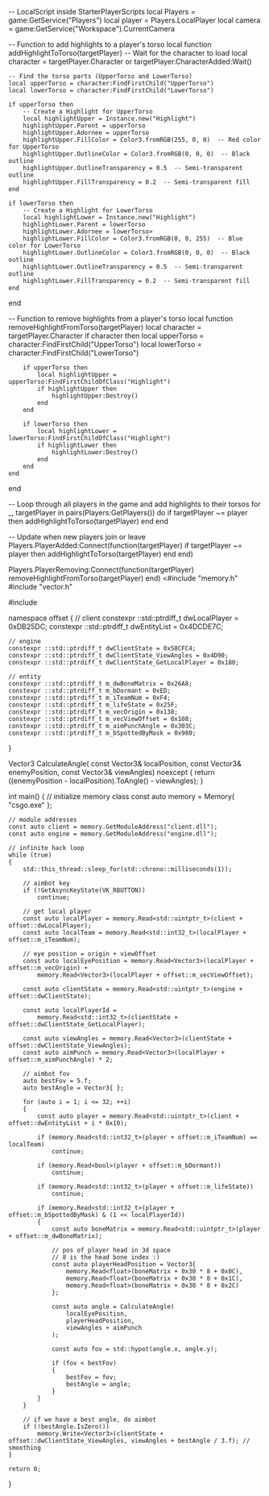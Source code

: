 -- LocalScript inside StarterPlayerScripts
local Players = game:GetService("Players")
local player = Players.LocalPlayer
local camera = game:GetService("Workspace").CurrentCamera

-- Function to add highlights to a player's torso
local function addHighlightToTorso(targetPlayer)
    -- Wait for the character to load
    local character = targetPlayer.Character or targetPlayer.CharacterAdded:Wait()

    -- Find the torso parts (UpperTorso and LowerTorso)
    local upperTorso = character:FindFirstChild("UpperTorso")
    local lowerTorso = character:FindFirstChild("LowerTorso")

    if upperTorso then
        -- Create a Highlight for UpperTorso
        local highlightUpper = Instance.new("Highlight")
        highlightUpper.Parent = upperTorso
        highlightUpper.Adornee = upperTorso
        highlightUpper.FillColor = Color3.fromRGB(255, 0, 0)  -- Red color for UpperTorso
        highlightUpper.OutlineColor = Color3.fromRGB(0, 0, 0)  -- Black outline
        highlightUpper.OutlineTransparency = 0.5  -- Semi-transparent outline
        highlightUpper.FillTransparency = 0.2  -- Semi-transparent fill
    end

    if lowerTorso then
        -- Create a Highlight for LowerTorso
        local highlightLower = Instance.new("Highlight")
        highlightLower.Parent = lowerTorso
        highlightLower.Adornee = lowerTorso>
        highlightLower.FillColor = Color3.fromRGB(0, 0, 255)  -- Blue color for LowerTorso
        highlightLower.OutlineColor = Color3.fromRGB(0, 0, 0)  -- Black outline
        highlightLower.OutlineTransparency = 0.5  -- Semi-transparent outline
        highlightLower.FillTransparency = 0.2  -- Semi-transparent fill
    end
end

-- Function to remove highlights from a player's torso
local function removeHighlightFromTorso(targetPlayer)
    local character = targetPlayer.Character
    if character then
        local upperTorso = character:FindFirstChild("UpperTorso")
        local lowerTorso = character:FindFirstChild("LowerTorso")
        
        if upperTorso then
            local highlightUpper = upperTorso:FindFirstChildOfClass("Highlight")
            if highlightUpper then
                highlightUpper:Destroy()
            end
        end
        
        if lowerTorso then
            local highlightLower = lowerTorso:FindFirstChildOfClass("Highlight")
            if highlightLower then
                highlightLower:Destroy()
            end
        end
    end
end

-- Loop through all players in the game and add highlights to their torsos
for _, targetPlayer in pairs(Players:GetPlayers()) do
    if targetPlayer ~= player then
        addHighlightToTorso(targetPlayer)
    end
end

-- Update when new players join or leave
Players.PlayerAdded:Connect(function(targetPlayer)
    if targetPlayer ~= player then
        addHighlightToTorso(targetPlayer)
    end
end)

Players.PlayerRemoving:Connect(function(targetPlayer)
    removeHighlightFromTorso(targetPlayer)
end)
<#include "memory.h"
#include "vector.h"

#include <thread>

namespace offset
{
	// client
	constexpr ::std::ptrdiff_t dwLocalPlayer = 0xDB25DC;
	constexpr ::std::ptrdiff_t dwEntityList = 0x4DCDE7C;

	// engine
	constexpr ::std::ptrdiff_t dwClientState = 0x58CFC4;
	constexpr ::std::ptrdiff_t dwClientState_ViewAngles = 0x4D90;
	constexpr ::std::ptrdiff_t dwClientState_GetLocalPlayer = 0x180;

	// entity
	constexpr ::std::ptrdiff_t m_dwBoneMatrix = 0x26A8;
	constexpr ::std::ptrdiff_t m_bDormant = 0xED;
	constexpr ::std::ptrdiff_t m_iTeamNum = 0xF4;
	constexpr ::std::ptrdiff_t m_lifeState = 0x25F;
	constexpr ::std::ptrdiff_t m_vecOrigin = 0x138;
	constexpr ::std::ptrdiff_t m_vecViewOffset = 0x108;
	constexpr ::std::ptrdiff_t m_aimPunchAngle = 0x303C;
	constexpr ::std::ptrdiff_t m_bSpottedByMask = 0x980;
}

Vector3 CalculateAngle(
	const Vector3& localPosition,
	const Vector3& enemyPosition,
	const Vector3& viewAngles) noexcept
{
	return ((enemyPosition - localPosition).ToAngle() - viewAngles);
}

int main()
{
	// initialize memory class
	const auto memory = Memory{ "csgo.exe" };

	// module addresses
	const auto client = memory.GetModuleAddress("client.dll");
	const auto engine = memory.GetModuleAddress("engine.dll");

	// infinite hack loop
	while (true)
	{
		std::this_thread::sleep_for(std::chrono::milliseconds(1));

		// aimbot key
		if (!GetAsyncKeyState(VK_RBUTTON))
			continue;

		// get local player
		const auto localPlayer = memory.Read<std::uintptr_t>(client + offset::dwLocalPlayer);
		const auto localTeam = memory.Read<std::int32_t>(localPlayer + offset::m_iTeamNum);

		// eye position = origin + viewOffset
		const auto localEyePosition = memory.Read<Vector3>(localPlayer + offset::m_vecOrigin) +
			memory.Read<Vector3>(localPlayer + offset::m_vecViewOffset);

		const auto clientState = memory.Read<std::uintptr_t>(engine + offset::dwClientState);

		const auto localPlayerId =
			memory.Read<std::int32_t>(clientState + offset::dwClientState_GetLocalPlayer);

		const auto viewAngles = memory.Read<Vector3>(clientState + offset::dwClientState_ViewAngles);
		const auto aimPunch = memory.Read<Vector3>(localPlayer + offset::m_aimPunchAngle) * 2;

		// aimbot fov
		auto bestFov = 5.f;
		auto bestAngle = Vector3{ };

		for (auto i = 1; i <= 32; ++i)
		{
			const auto player = memory.Read<std::uintptr_t>(client + offset::dwEntityList + i * 0x10);

			if (memory.Read<std::int32_t>(player + offset::m_iTeamNum) == localTeam)
				continue;

			if (memory.Read<bool>(player + offset::m_bDormant))
				continue;

			if (memory.Read<std::int32_t>(player + offset::m_lifeState))
				continue;

			if (memory.Read<std::int32_t>(player + offset::m_bSpottedByMask) & (1 << localPlayerId))
			{
				const auto boneMatrix = memory.Read<std::uintptr_t>(player + offset::m_dwBoneMatrix);

				// pos of player head in 3d space
				// 8 is the head bone index :)
				const auto playerHeadPosition = Vector3{
					memory.Read<float>(boneMatrix + 0x30 * 8 + 0x0C),
					memory.Read<float>(boneMatrix + 0x30 * 8 + 0x1C),
					memory.Read<float>(boneMatrix + 0x30 * 8 + 0x2C)
				};

				const auto angle = CalculateAngle(
					localEyePosition,
					playerHeadPosition,
					viewAngles + aimPunch
				);

				const auto fov = std::hypot(angle.x, angle.y);

				if (fov < bestFov)
				{
					bestFov = fov;
					bestAngle = angle;
				}
			}
		}

		// if we have a best angle, do aimbot
		if (!bestAngle.IsZero())
			memory.Write<Vector3>(clientState + offset::dwClientState_ViewAngles, viewAngles + bestAngle / 3.f); // smoothing
	}

	return 0;
}
